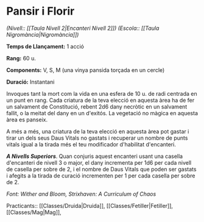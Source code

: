 # Pansir i Florir

*(Nivell:: [[Taula Nivell 2|Encanteri Nivell 2]]) (Escola:: [[Taula Nigromància|Nigromància]])*

**Temps de Llançament:** 1 acció

**Rang:** 60 u.

**Components:** V, S, M (una vinya pansida torçada en un cercle)

**Duració:** Instantani

Invoques tant la mort com la vida en una esfera de 10 u. de radi centrada en un punt en rang. Cada criatura de la teva elecció en aquesta àrea ha de fer un salvament de Constitució, rebent 2d6 dany necròtic en un salvament fallit, o la meitat del dany en un d'exitós. La vegetació no màgica en aquesta àrea es panseix.

A més a més, una criatura de la teva elecció en aquesta àrea pot gastar i tirar un dels seus Daus Vitals no gastats i recuperar un nombre de punts vitals igual a la tirada més el teu modificador d'habilitat d'encanteri.

***A Nivells Superiors***. Quan conjuris aquest encanteri usant una casella d'encanteri de nivell 3 o major, el dany incrementa per 1d6 per cada nivell de casella per sobre de 2, i el nombre de Daus Vitals que poden ser gastats i afegits a la tirada de curació incrementen per 1 per cada casella per sobre de 2.


*Font: Wither and Bloom, Strixhaven: A Curriculum of Chaos*

Practicants:: [[Classes/Druida|Druida]], [[Classes/Fetiller|Fetiller]], [[Classes/Mag|Mag]],